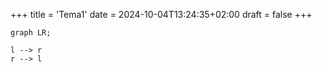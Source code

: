 +++
title = 'Tema1'
date = 2024-10-04T13:24:35+02:00
draft = false
+++

``` mermaid
graph LR;

l --> r
r --> l

```
